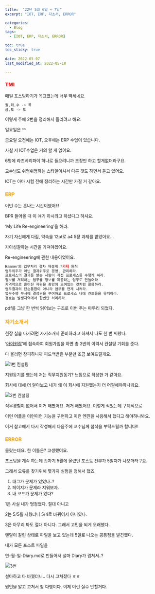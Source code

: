 ```yaml
---
title:  "22년 5월 6일 ~ 7일"
excerpt: "IOT, ERP, 자소서, ERROR"

categories:
  - Blog
tags:
  - [IOT, ERP, 자소서, ERROR]

toc: true
toc_sticky: true
 
date: 2022-05-07
last_modified_at: 2022-05-10

---
```


### <span style="color:red">TMI</span>

매일 포스팅하기가 목표였는데 너무 빡세네요.

```jsx
월,화,수 -> 목
금,토 -> 토
```

이렇게 주에 2번을 정리해서 올리려고 해요.

일요일은 ^^

금요일 오전에는 IOT, 오후에는 ERP 수업이 있습니다.

사실 저 IOT수업은 거의 할 게 없어요.

6명에 라즈베리파이 하나로 들으려니까 조장만 하고 할게없더라구요.

교수님도 쉬엄쉬엄하는 스타일이셔서 다른 것도 하면서 듣고 있어요.

IOT는 아마 시험 전에 정리하는 시간만 가질 거 같아요.

### <span style="color:orange">ERP</span>

이번 주는 혼나는 시간이였어요.

BPR 들어올 때 이 얘기 하시려고 하셨다고 하셔요. 

‘My Life Re-engineering’을 해라.

자기 자신에게 다짐, 약속을 12pt로 a4 5장 과제를 받았어요...

자아성찰하는 시간을 가져야겠어요.

Re-engineering에 관한 내용이었어요.

```jsx
Hammer의 업무처리 절차 재설계 7가지 원칙
업무위주가 아닌 결과위주로 경영, 관리하라.
프로세스의 결과를 받는 사람이 직접 프로세스를 수행케 하라.
정보를 처리하는 업무를 정보를 제공하는 업무로 만들어라.
지역적으로 흩어진 자원을 중앙에 모여있는 것처럼 활용하라.
업무결과의 단순통합이 아니라 업무를 연계 시켜라.
업무수행 부서에 결정권을 부여하고 프로세스 내에 컨트롤을 유치하라.
정보는 발생지역에서 한번만 처리하라.
```

pdf를 그냥 한 번씩 읽어보는 구조로 이번 주는 마무리 되었다. 

### <span style="color:orange">자기소개서</span>

현장 실습 나가려면 자기소개서 준비하라고 하셔서 나도 한 번 써봤다.

‘[아이원잡](https://www.ibkonejob.co.kr/jp/ctb/resumeAdvice.do)’에 접속하여 회원가입을 하면 총 3번의 이력서 컨설팅 기회를 준다.

다 올리면 창피하니까 피드백받은 부분만 조금 보여드릴게요.

![1번 컨설팅](https://user-images.githubusercontent.com/102167336/167642081-8f6c4e18-df60-4d43-8c9f-4c26105909b8.png)

지원동기를 했는데 저는 직무지원동기? 느낌으로 작성한 거 같아요.

회사에 대해 더 알아보고 내가 왜 이 회사에 지원했는지 더 어필해야하나봐요.

![2번 컨설팅](https://user-images.githubusercontent.com/102167336/167642091-efe3c916-3b89-41a0-b787-dff12a20761e.png)

직무경험이 없어서 이거 해봤어요. 저거 해봤어요. 이렇게 적었는데 구체적으로

이런 어플을 이런이런 기능을 구현하고 이런 엔진을 사용해서 했다고 해야하나봐요.

이거 참고해서 다시 작성해서 다음주에 교수님께 첨삭을 부탁드릴까 합니다!! 

### <span style="color:orange">ERROR</span>

몰랐는데요. 한 이틀은? 고생했어요.

포스팅을 계속 하는데 갑자기 5월에 올렸던 포스트 전부가 5일자가 나오더라구요.

그래서 오류를 찾기위해 몇가지 실험을 정해서 했죠.

1. 태그가 문제가 있었나..?
2. 페이지가 문제라 지워보자.
3. 내 코드가 문제가 있다?

1은 사실 내가 멍청했다. 절대 아니고

2는 5/5를 지웠더니 5/4로 바뀌어서 아니였다.

3은 아무리 봐도 절대 아니다. 그래서 고민을 되게 오래했다.

멘탈이 갈린 상태로 파일을 보고 있는데 5일로 나오는 공통점을 발견했다.

내가 모든 포스트 파일을

연-월-일-Diary.md로 만들어서 설마 Diary가 겹쳐서..?

![3번](https://user-images.githubusercontent.com/102167336/167642089-d4bed045-043c-4831-8c67-dc1a749fb9de.png)

설마하고 다 바꿨더니.. 다시 고쳐졌다 ㅎㅎ

원인을 알고 고쳐서 참 다행이다. 이제 이런 실수 안할거다.